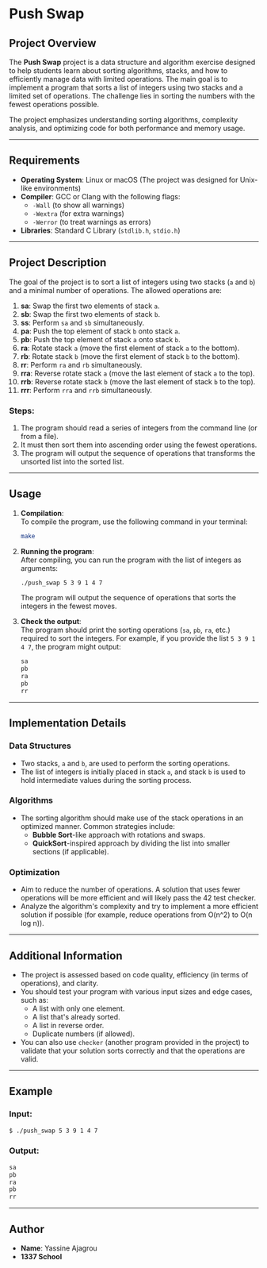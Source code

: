 # Push Swap

## Project Overview

The **Push Swap** project is a data structure and algorithm exercise designed to help students learn about sorting algorithms, stacks, and how to efficiently manage data with limited operations. The main goal is to implement a program that sorts a list of integers using two stacks and a limited set of operations. The challenge lies in sorting the numbers with the fewest operations possible.

The project emphasizes understanding sorting algorithms, complexity analysis, and optimizing code for both performance and memory usage.

---

## Requirements

- **Operating System**: Linux or macOS (The project was designed for Unix-like environments)
- **Compiler**: GCC or Clang with the following flags:
  - `-Wall` (to show all warnings)
  - `-Wextra` (for extra warnings)
  - `-Werror` (to treat warnings as errors)
- **Libraries**: Standard C Library (`stdlib.h`, `stdio.h`)

---

## Project Description

The goal of the project is to sort a list of integers using two stacks (`a` and `b`) and a minimal number of operations. The allowed operations are:

1. **sa**: Swap the first two elements of stack `a`.
2. **sb**: Swap the first two elements of stack `b`.
3. **ss**: Perform `sa` and `sb` simultaneously.
4. **pa**: Push the top element of stack `b` onto stack `a`.
5. **pb**: Push the top element of stack `a` onto stack `b`.
6. **ra**: Rotate stack `a` (move the first element of stack `a` to the bottom).
7. **rb**: Rotate stack `b` (move the first element of stack `b` to the bottom).
8. **rr**: Perform `ra` and `rb` simultaneously.
9. **rra**: Reverse rotate stack `a` (move the last element of stack `a` to the top).
10. **rrb**: Reverse rotate stack `b` (move the last element of stack `b` to the top).
11. **rrr**: Perform `rra` and `rrb` simultaneously.

### Steps:
1. The program should read a series of integers from the command line (or from a file).
2. It must then sort them into ascending order using the fewest operations.
3. The program will output the sequence of operations that transforms the unsorted list into the sorted list.

---

## Usage

1. **Compilation**:  
   To compile the program, use the following command in your terminal:

   ```bash
   make
   ```

2. **Running the program**:  
   After compiling, you can run the program with the list of integers as arguments:

   ```bash
   ./push_swap 5 3 9 1 4 7
   ```

   The program will output the sequence of operations that sorts the integers in the fewest moves.

3. **Check the output**:  
   The program should print the sorting operations (`sa`, `pb`, `ra`, etc.) required to sort the integers. For example, if you provide the list `5 3 9 1 4 7`, the program might output:

   ```bash
   sa
   pb
   ra
   pb
   rr
   ```

---

## Implementation Details

### Data Structures
- Two stacks, `a` and `b`, are used to perform the sorting operations. 
- The list of integers is initially placed in stack `a`, and stack `b` is used to hold intermediate values during the sorting process.

### Algorithms
- The sorting algorithm should make use of the stack operations in an optimized manner. Common strategies include:
  - **Bubble Sort**-like approach with rotations and swaps.
  - **QuickSort**-inspired approach by dividing the list into smaller sections (if applicable).

### Optimization
- Aim to reduce the number of operations. A solution that uses fewer operations will be more efficient and will likely pass the 42 test checker.
- Analyze the algorithm's complexity and try to implement a more efficient solution if possible (for example, reduce operations from O(n^2) to O(n log n)).

---

## Additional Information

- The project is assessed based on code quality, efficiency (in terms of operations), and clarity.
- You should test your program with various input sizes and edge cases, such as:
  - A list with only one element.
  - A list that's already sorted.
  - A list in reverse order.
  - Duplicate numbers (if allowed).
- You can also use `checker` (another program provided in the project) to validate that your solution sorts correctly and that the operations are valid.

---

## Example

### Input:
```bash
$ ./push_swap 5 3 9 1 4 7
```

### Output:
```bash
sa
pb
ra
pb
rr
```

---

## Author

- **Name**: Yassine Ajagrou
- **1337 School**
